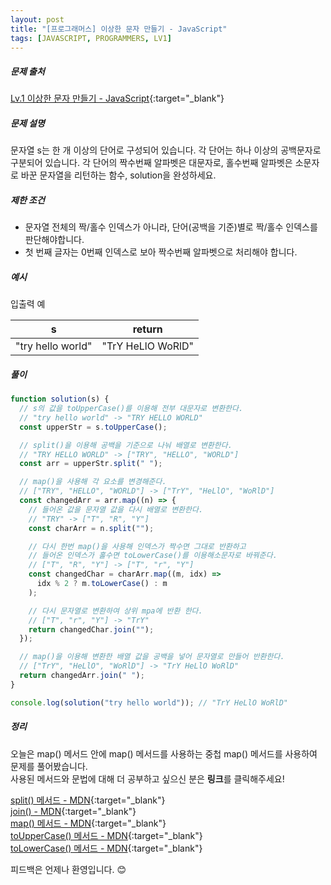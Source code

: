 ```yaml
---
layout: post
title: "[프로그래머스] 이상한 문자 만들기 - JavaScript"
tags: [JAVASCRIPT, PROGRAMMERS, LV1]
---
```


##### 문제 출처

[Lv.1 이상한 문자 만들기 - JavaScript](https://programmers.co.kr/learn/courses/30/lessons/12930?language=javascript){:target="\_blank"}

##### 문제 설명

문자열 s는 한 개 이상의 단어로 구성되어 있습니다. 각 단어는 하나 이상의 공백문자로 구분되어 있습니다. 각 단어의 짝수번째 알파벳은 대문자로, 홀수번째 알파벳은 소문자로 바꾼 문자열을 리턴하는 함수, solution을 완성하세요.

##### 제한 조건

- 문자열 전체의 짝/홀수 인덱스가 아니라, 단어(공백을 기준)별로 짝/홀수 인덱스를 판단해야합니다.
- 첫 번째 글자는 0번째 인덱스로 보아 짝수번째 알파벳으로 처리해야 합니다.

##### 예시

입출력 예

| s                 | return            |
| ----------------- | ----------------- |
| "try hello world" | "TrY HeLlO WoRlD" |

##### 풀이

```javascript
function solution(s) {
  // s의 값을 toUpperCase()를 이용해 전부 대문자로 변환한다.
  // "try hello world" -> "TRY HELLO WORLD"
  const upperStr = s.toUpperCase();

  // split()을 이용해 공백을 기준으로 나눠 배열로 변환한다.
  // "TRY HELLO WORLD" -> ["TRY", "HELLO", "WORLD"]
  const arr = upperStr.split(" ");

  // map()을 사용해 각 요소를 변경해준다.
  // ["TRY", "HELLO", "WORLD"] -> ["TrY", "HeLlO", "WoRlD"]
  const changedArr = arr.map((n) => {
    // 들어온 값을 문자열 값을 다시 배열로 변환한다.
    // "TRY" -> ["T", "R", "Y"]
    const charArr = n.split("");

    // 다시 한번 map()을 사용해 인덱스가 짝수면 그대로 반환하고
    // 들어온 인덱스가 홀수면 toLowerCase()를 이용해소문자로 바꿔준다.
    // ["T", "R", "Y"] -> ["T", "r", "Y"]
    const changedChar = charArr.map((m, idx) =>
      idx % 2 ? m.toLowerCase() : m
    );

    // 다시 문자열로 변환하여 상위 mpa에 반환 한다.
    // ["T", "r", "Y"] -> "TrY"
    return changedChar.join("");
  });

  // map()을 이용해 변환한 배열 값을 공백을 넣어 문자열로 만들어 반환한다.
  // ["TrY", "HeLlO", "WoRlD"] -> "TrY HeLlO WoRlD"
  return changedArr.join(" ");
}

console.log(solution("try hello world")); // "TrY HeLlO WoRlD"
```

##### 정리

오늘은 map() 메서드 안에 map() 메서드를 사용하는 중첩 map() 메서드를 사용하여 문제를 풀어봤습니다.<br />
사용된 메서드와 문법에 대해 더 공부하고 싶으신 분은 **링크**를 클릭해주세요!

[split() 메서드 - MDN](https://developer.mozilla.org/ko/docs/Web/JavaScript/Reference/Global_Objects/String/split){:target="\_blank"}<br />
[join() - MDN](https://developer.mozilla.org/ko/docs/Web/JavaScript/Reference/Global_Objects/Array/join){:target="\_blank"}<br />
[map() 메서드 - MDN](https://developer.mozilla.org/ko/docs/Web/JavaScript/Reference/Global_Objects/Array/map){:target="\_blank"}<br />
[toUpperCase() 메서드 - MDN](https://developer.mozilla.org/ko/docs/Web/JavaScript/Reference/Global_Objects/String/toUpperCase){:target="\_blank"}<br />
[toLowerCase() 메서드 - MDN](https://developer.mozilla.org/ko/docs/Web/JavaScript/Reference/Global_Objects/String/toLowerCase){:target="\_blank"}

피드백은 언제나 환영입니다. 😊
